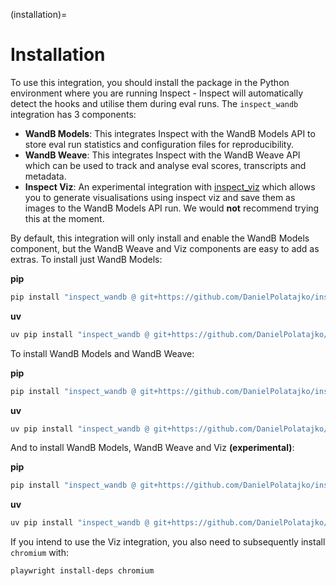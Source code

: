 (installation)=
# Installation

To use this integration, you should install the package in the Python environment where you are running Inspect - Inspect will automatically detect the hooks and utilise them during eval runs. The `inspect_wandb` integration has 3 components:

- **WandB Models**: This integrates Inspect with the WandB Models API to store eval run statistics and configuration files for reproducibility.
- **WandB Weave**: This integrates Inspect with the WandB Weave API which can be used to track and analyse eval scores, transcripts and metadata.
- **Inspect Viz**: An experimental integration with [inspect_viz](https://github.com/meridianlabs-ai/inspect_viz) which allows you to generate visualisations using inspect viz and save them as images to the WandB Models API run. We would **not** recommend trying this at the moment. 

By default, this integration will only install and enable the WandB Models component, but the WandB Weave and Viz components are easy to add as extras. To install just WandB Models:

**pip**
```bash
pip install "inspect_wandb @ git+https://github.com/DanielPolatajko/inspect_wandb.git"
```

**uv**
```bash
uv pip install "inspect_wandb @ git+https://github.com/DanielPolatajko/inspect_wandb.git"
```
To install WandB Models and WandB Weave:

**pip**
```bash
pip install "inspect_wandb @ git+https://github.com/DanielPolatajko/inspect_wandb.git#[weave]"
```

**uv**
```bash
uv pip install "inspect_wandb @ git+https://github.com/DanielPolatajko/inspect_wandb.git#[weave]"
```

And to install WandB Models, WandB Weave and Viz **(experimental)**: 

**pip**
```bash
pip install "inspect_wandb @ git+https://github.com/DanielPolatajko/inspect_wandb.git#[weave,viz]"
```

**uv**
```bash
uv pip install "inspect_wandb @ git+https://github.com/DanielPolatajko/inspect_wandb.git#[weave,viz]"
```

If you intend to use the Viz integration, you also need to subsequently install `chromium` with:

```bash
playwright install-deps chromium
```